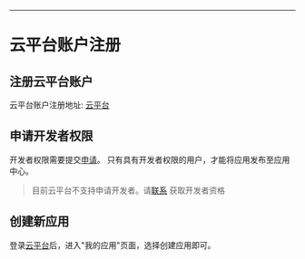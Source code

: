 
---

# 云平台账户注册

## 注册云平台账户

云平台账户注册地址: [云平台](http://cloud.thingsroot.com)


## 申请开发者权限

开发者权限需要提交[申请](http://store.thingsroot.com/reg)。 只有具有开发者权限的用户，才能将应用发布至应用中心。

> 目前云平台不支持申请开发者。请[联系](mailto:market@thingsroot.com) 获取开发者资格 <br>


## 创建新应用

登录[云平台](http://cloud.thingsroot.com)后，进入"我的应用"页面，选择创建应用即可。


